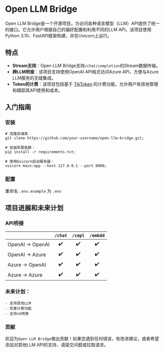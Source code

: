 # Open LLM Bridge

Open LLM Bridge是一个开源项目，为访问各种语言模型（LLM）API提供了统一的接口。它允许用户根据自己的偏好配置和利用不同的LLM
API。该项目使用Python 3.10、FastAPI框架构建，并在Uvicorn上运行。

## 特点

- **Stream支持**：Open LLM Bridge支持`/chat/completion`的Stream数据传输。
- **跨LLM桥接**：该项目支持使用OpenAI API格式访问Azure API，方便与Azure LLM服务的无缝集成。
- **Token的计费**：该项目包括基于 [TikToken](https://github.com/openai/tiktoken) 的计费功能，允许用户有效地管理和跟踪其API使用和成本。

## 入门指南

### 安装
```shell
# 克隆存储库
git clone https://github.com/your-username/open-llm-bridge.git;

# 安装所需依赖：
pip install -r requirements.txt;

# 使用Uvicorn启动服务器：
uvicorn main:app --host 127.0.0.1 --port 8000;
```
### 配置

重命名 `.env.example` 为 `.env`


## 项目进展和未来计划

### API桥接

|                  | `/chat` | `/cmpl` | `/embdd` |
|------------------|:-------:|:-------:|:--------:|
| OpenAI -> OpenAI |   ✔️    |   ️✔️   |    ✔️    |
| OpenAI -> Azure  |   ✔️    |   ️✔️   |    ✔️    |
| Azure -> OpenAI  |   ✔️    |   ✔️    |    ✔️    |
| Azure -> Azure   |   ✔️    |   ✔️    |    ✔️    |

### 未来计划：

    - 支持其他LLM
    - 完善计费功能
    - 支持sk转换

### 贡献

欢迎为`Open LLM Bridge`做出贡献！如果您遇到任何错误，有改进建议，或者希望添加对其他LLM API的支持，请提交问题或拉取请求。